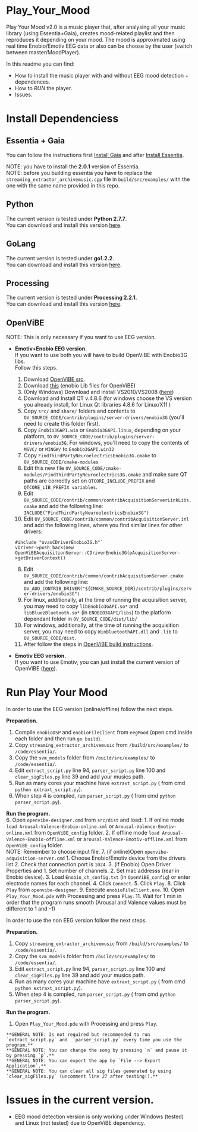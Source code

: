 Play_Your_Mood
==============

Play Your Mood v2.0 is a music player that, after analysing all your music library (using Essentia+Gaia), creates mood-related playlist and then reproduces it depending on your mood. The mood is approximated using real time Enobio/Emotiv EEG data or also can be choose by the user (switch between master/MoodPlayer). 

In this readme you can find:
* How to install the music player with and without EEG mood detection + dependences.
* How to _RUN_ the player.
* Issues.

# Install Dependenciess

## Essentia + Gaia  
You can follow the instructions first [Install Gaia](https://github.com/MTG/gaia/blob/master/README.md) and after [Install  Essentia](http://essentia.upf.edu/documentation/installing.html).

   NOTE: you have to install the **2.0.1** version of Essentia.  
   NOTE: before you building essentia you have to replace the `streaming_extractor_archivemusic.cpp` file in `build/src/examples/` with the one with the same name provided in this repo. 

## Python 
The current version is tested under **Python 2.7.7**.  
You can download and install this version [here](https://www.python.org/download/releases/2.7.7/).

## GoLang 
The current version is tested under **go1.2.2**.  
You can download and install this version [here](http://golang.org/dl/).

## Processing
The current version is tested under **Processing 2.2.1**.  
You can download and install this version [here](https://www.processing.org/download/?processing).

## OpenViBE
   NOTE: This is only necessary if you want to use EEG version.
* **Emotiv+Enobio EEG version.**  
  If you want to use both you will have to build OpenViBE with Enobio3G libs.  
  Follow this steps.  
  1. Download [OpenViBE src](http://openvibe.inria.fr/downloads/).
  1. Download [this](http://www.neuroelectrics.com/sites/neuroelectrics.com/files/enobio/enobio3Gopenvibe-v1.2.1.zip) (enobio Lib files for OpenViBE)  
  2. (Only Windows) Download and install VS2010/VS2008 ([here](http://www.visualstudio.com/en-us/downloads/download-visual-studio-vs#DownloadFamilies_4))
  2. Download and Install QT v.4.8.6 (for windows choose the VS version you already install, for Linux Qt libraries 4.8.6 for Linux/X11 )
  2. Copy `src/` and `share/` folders and contents to `OV_SOURCE_CODE/contrib/plugins/server-drivers/enobio3G` (you'll need to create this folder first).
  3. Copy `Enobio3GAPI.win` or `Enobio3GAPI.linux`, depending on your platform, to `OV_SOURCE_CODE/contrib/plugins/server-drivers/enobio3G`. For windows, you'll need to copy the contents of `MSVC/` or `MINGW/` to `Enobio3GAPI.win32`
  4. Copy `FindThirdPartyNeuroelectricsEnobio3G.cmake` to `OV_SOURCE_CODE/cmake-modules` 
  5. Edit this new file `OV_SOURCE_CODE/cmake-modules/FindThirdPartyNeuroelectrics3G.cmake` and make sure QT paths are correctly set on `QTCORE_INCLUDE_PREFIX` and `QTCORE_LIB_PREFIX variables`.
  6. Edit `OV_SOURCE_CODE/contrib/common/contribAcquisitionServerLinkLibs.cmake` and add the following line:
  `INCLUDE("FindThirdPartyNeuroelectricsEnobio3G")`  
  7. Edit `OV_SOURCE_CODE/contrib/common/contribAcquisitionServer.inl` and add the following lines, where you find similar lines for other drivers:
  ```
  #include "ovasCDriverEnobio3G.h"`
  vDriver->push_back(new OpenViBEAcquisitionServer::CDriverEnobio3G(pAcquisitionServer->getDriverContext()
  ```
  8. Edit `OV_SOURCE_CODE/contrib/common/contribAcquisitionServer.cmake` and add the following line:
  `OV_ADD_CONTRIB_DRIVER("${CMAKE_SOURCE_DIR}/contrib/plugins/server-drivers/enobio3G")`
  9. For linux, additionally, at the time of running the acquisition server, you may need to copy `libEnobio3GAPI.so*` and `libBluezBluetooth.so*` (in `ENOBIO3GAPI/libs`) to the platform dependant folder in `OV_SOURCE_CODE/dist/lib/` 
  10. For windows, additionally, at the time of running the acquisition server, you may need to copy `WinBluetoothAPI.dll` and `.lib` to `OV_SOURCE_CODE/dist`.
  11. After follow the steps in [OpenViBE build instructions](http://openvibe.inria.fr/build-instructions/). 


* **Emotiv EEG version.**  
  If you want to use Emotiv, you can just install the current version of OpenViBE ([here](http://openvibe.inria.fr/downloads/)).

# Run Play Your Mood 
In order to use the EEG version (online/offline) follow the next steps.

**Preparation.**  
  1. Compile `enobioDSP` and `enobioFileClient` from `eegMood` (open cmd inside each folder and then run `go build`).
  1. Copy `streaming_extractor_archivemusic` from `/build/src/examples/` to `/code/essentia/`.
  2. Copy the `svm_models` folder from `/build/src/examples/` to `/code/essentia/`.
  3. Edit `extract_script.py` line 94, `parser_script.py` line 100 and `clear_sigFiles.py` line 39 and add your musics path. 
  4. Run as many cores your machine have `extraxt_script.py` ( from cmd `python extraxt_script.py`).
  5. When step 4 is compled, run `parser_script.py` ( from cmd `python parser_script.py`).

**Run the program.**  
  6. Open `openvibe-designer.cmd` from `src/dist` and load:
    1. If online mode `load Arousal-Valence-Enobio-online.xml` or `Arousal-Valence-Emotiv-online.xml` from `OpenViBE_config` folder.
    2. If offline mode `load Arousal-Valence-Enobio-offline.xml` or `Arousal-Valence-Emotiv-offline.xml` from `OpenViBE_config` folder.  
      NOTE: Remember to choose input file.
  7. (if online)Open `openvibe-adquisition-server.cmd`
    1. Choose Enobio/Emotiv device from the drivers list 
    2. Check that connection port is `1024`.
    3. (if Enobio) Open Driver Properties and 
      1. Set number of channels. 
      2. Set mac addresss (rear in Enobio device). 
      3. Load `Enobio_ch_config.txt` (in `OpenViBE_config`) or enter electrode names for each channel.
    4. Click `Connect`.
    5. Click `Play`.
  8. Click `Play` from `openvibe-designer`.
  9. Execute `enobioFileClient.exe`.
  10. Open `Play_Your_Mood.pde` with Processing and press `Play`. 
  11. Wait for 1 min in order that the program runs smooth (Arousal and Valence values must be different to 1 and -1)

In order to use the non EEG version follow the next steps.

**Preparation.**  
  1. Copy `streaming_extractor_archivemusic` from `/build/src/examples/` to `/code/essentia/`.
  2. Copy the `svm_models` folder from `/build/src/examples/` to `/code/essentia/`.
  3. Edit `extract_script.py` line 94, `parser_script.py` line 100 and `clear_sigFiles.py` line 39 and add your musics path. 
  4. Run as many cores your machine have `extraxt_script.py` ( from cmd `python extraxt_script.py`).
  5. When step 4 is compled, run `parser_script.py` ( from cmd `python parser_script.py`).

**Run the program.**  
  1. Open `Play_Your_Mood.pde` with Processing and press `Play`. 

    **GENERAL NOTE: Is not required but recommended to run `extract_script.py` and  `parser_script.py` every time you use the program.**  
    **GENERAL NOTE: You can change the song by pressing `n` and pause it by pressing `p`.**  
    **GENERAL NOTE: You can export the app by `File --> Export Application`.**  
    **GENERAL NOTE: You can clear all sig files generated by using `clear_sigFiles.py` (uncomment line 27 after testing!).**  
    
# Issues in the current version. 
* EEG mood detection version is only working under Windows (tested) and Linux (not tested) due to OpenViBE dependency.

